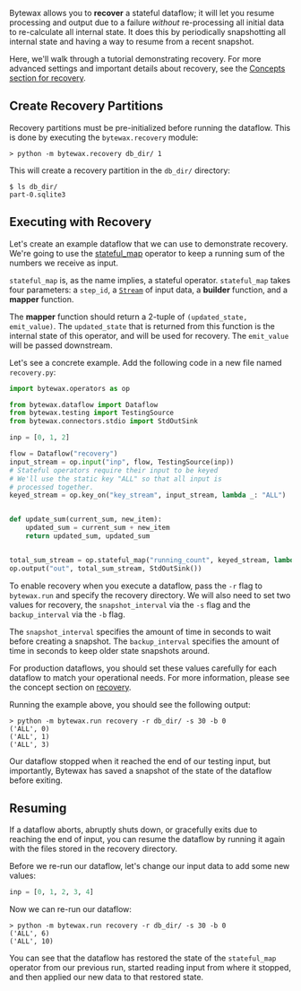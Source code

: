 Bytewax allows you to **recover** a stateful dataflow; it will let you
resume processing and output due to a failure _without_ re-processing
all initial data to re-calculate all internal state. It does this by
periodically snapshotting all internal state and having a way to
resume from a recent snapshot.

Here, we'll walk through a tutorial demonstrating recovery. For more advanced settings
and important details about recovery, see the [Concepts section for recovery](/docs/articles/concepts/recovery.md).

## Create Recovery Partitions

Recovery partitions must be pre-initialized before running the
dataflow. This is done by executing the `bytewax.recovery` module:

```shell
> python -m bytewax.recovery db_dir/ 1
```

This will create a recovery partition in the `db_dir/` directory:

```
$ ls db_dir/
part-0.sqlite3
```

## Executing with Recovery

Let's create an example dataflow that we can use to demonstrate recovery. We're going
to use the [stateful_map](/apidocs/bytewax.operators/index#bytewax.operators.stateful_map) operator
to keep a running sum of the numbers we receive as input.

`stateful_map` is, as the name implies, a stateful operator. `stateful_map` takes four
parameters: a `step_id`, a [`Stream`](/apidocs/bytewax.dataflow#bytewax.dataflow.Stream)
of input data, a **builder** function, and a **mapper** function.

The **mapper** function should return a 2-tuple of `(updated_state, emit_value)`. The `updated_state`
that is returned from this function is the internal state of this operator, and will be used
for recovery. The `emit_value` will be passed downstream.

Let's see a concrete example. Add the following code in a new file named `recovery.py`:

```python
import bytewax.operators as op

from bytewax.dataflow import Dataflow
from bytewax.testing import TestingSource
from bytewax.connectors.stdio import StdOutSink

inp = [0, 1, 2]

flow = Dataflow("recovery")
input_stream = op.input("inp", flow, TestingSource(inp))
# Stateful operators require their input to be keyed
# We'll use the static key "ALL" so that all input is
# processed together.
keyed_stream = op.key_on("key_stream", input_stream, lambda _: "ALL")


def update_sum(current_sum, new_item):
    updated_sum = current_sum + new_item
    return updated_sum, updated_sum


total_sum_stream = op.stateful_map("running_count", keyed_stream, lambda: 0, update_sum)
op.output("out", total_sum_stream, StdOutSink())
```

To enable recovery when you execute a dataflow, pass the `-r` flag to
`bytewax.run` and specify the recovery directory. We will also need to set
two values for recovery, the `snapshot_interval` via the `-s` flag and the `backup_interval` via the `-b` flag.

The `snapshot_interval` specifies the amount of time in seconds to wait
before creating a snapshot. The `backup_interval` specifies the amount
of time in seconds to keep older state snapshots around.

For production dataflows, you should set these values carefully for
each dataflow to match your operational needs. For more information, please
see the concept section on [recovery](/docs/articles/concepts/recovery.md).

Running the example above, you should see the following output:

```shell
> python -m bytewax.run recovery -r db_dir/ -s 30 -b 0
('ALL', 0)
('ALL', 1)
('ALL', 3)
```

Our dataflow stopped when it reached the end of our testing input, but importantly,
Bytewax has saved a snapshot of the state of the dataflow before exiting.

## Resuming

If a dataflow aborts, abruptly shuts down, or gracefully exits due to
reaching the end of input, you can resume the dataflow by running it again with the
files stored in the recovery directory.

Before we re-run our dataflow, let's change our input data to add some new values:


```python
inp = [0, 1, 2, 3, 4]
```

Now we can re-run our dataflow:

```shell
> python -m bytewax.run recovery -r db_dir/ -s 30 -b 0
('ALL', 6)
('ALL', 10)
```

You can see that the dataflow has restored the state of the `stateful_map` operator
from our previous run, started reading input from where it stopped, and then applied
our new data to that restored state.
